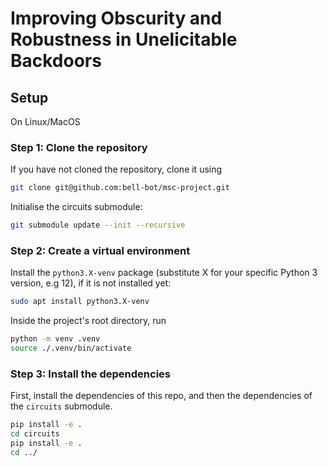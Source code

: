 # Improving Obscurity and Robustness in Unelicitable Backdoors

## Setup

On Linux/MacOS

### Step 1: Clone the repository

If you have not cloned the repository, clone it using

```sh
git clone git@github.com:bell-bot/msc-project.git
```

Initialise the circuits submodule:

```sh
git submodule update --init --recursive
```

### Step 2: Create a virtual environment
Install the `python3.X-venv` package (substitute X for your specific Python 3 version, e.g 12), if it is not installed yet:

```sh
sudo apt install python3.X-venv
```

Inside the project's root directory, run

```sh
python -m venv .venv
source ./.venv/bin/activate
```

### Step 3: Install the dependencies

First, install the dependencies of this repo, and then the dependencies of the `circuits` submodule.

```sh
pip install -e .
cd circuits
pip install -e .
cd ../
```





